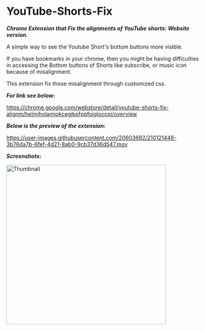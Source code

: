 # YouTube-Shorts-Fix
**_Chrome Extension that Fix the alignments of YouTube shorts: Website version._**

A simple way to see the Youtube Short's bottom buttons more visible.

If you have bookmarks in your chrome, then you might be having difficulties in accessing the Bottom buttons of Shorts like subscribe, or music icon because of misalignment. 

This extension fix those misalignment through customized css.

**_For link see below:_**

https://chrome.google.com/webstore/detail/youtube-shorts-fix-alignm/helmjholamjokcegjkpfppfoigloccpi/overview

**_Below is the preview of the extension:_**


https://user-images.githubusercontent.com/20603692/210121446-3b76da7b-6fef-4d21-8ab0-9cb37d36d547.mov


**_Screenshots:_**


<img width="416" alt="Thumbnail" src="https://user-images.githubusercontent.com/20603692/209498822-184fb571-c2bd-48c1-a8d2-dc650873e52c.png">
